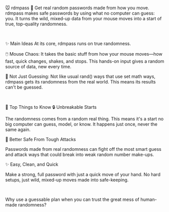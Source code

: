 🐭 rdmpass 🔑
Get real random passwords made from how you move.
rdmpass makes safe passwords by using what no computer can guess: you. It turns the wild, mixed-up data from your mouse moves into a start of true, top-quality randomness.

<br>

✨ Main Ideas
At its core, rdmpass runs on true randomness.

🖱️ Mouse Chaos: It takes the basic stuff from how your mouse moves—how fast, quick changes, shakes, and stops. This hands-on input gives a random source of data, new every time.

🎲 Not Just Guessing: Not like usual rand() ways that use set math ways, rdmpass gets its randomness from the real world. This means its results can't be guessed.

<br>

🚀 Top Things to Know
🔒 Unbreakable Starts

The randomness comes from a random real thing. This means it's a start no big computer can guess, model, or know. It happens just once, never the same again.

🔐 Better Safe From Tough Attacks

Passwords made from real randomness can fight off the most smart guess and attack ways that could break into weak random number make-ups.

✨ Easy, Clean, and Quick

Make a strong, full password with just a quick move of your hand. No hard setups, just wild, mixed-up moves made into safe-keeping.

<br>

Why use a guessable plan when you can trust the great mess of human-made randomness?
